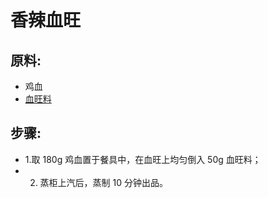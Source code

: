 # 香辣血旺

## 原料: 
- 鸡血
- [血旺料](/配料/血旺料.md)

## 步骤:
- 1.取 180g 鸡血置于餐具中，在血旺上均匀倒入 50g 血旺料；
- 2. 蒸柜上汽后，蒸制 10 分钟出品。
